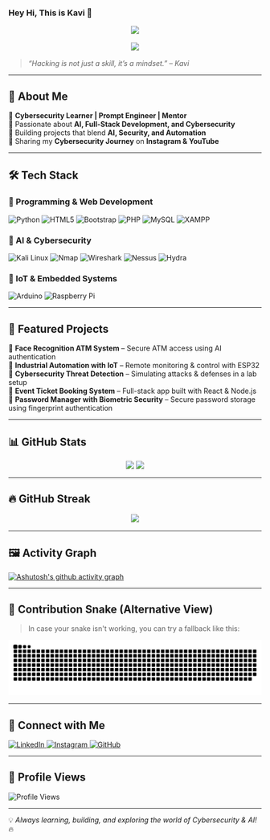 ### Hey Hi, This is Kavi 👋

<p align="center">
  <img src="https://media.giphy.com/media/v1.Y2lkPTc5MGI3NjExNG9keXRzbDd6NDRmNGI1dHhyZm93djQxcDJzMWNqbmM4d2Q1cjhlYiZlcD12MV9naWZzX3NlYXJjaCZjdD1n/RDZo7znAdn2u7sAcWH/giphy.gif" width="400" />
</p>

<p align="center">
  <img src="https://readme-typing-svg.demolab.com?font=Fira+Code&duration=3000&pause=1000&color=00F79A&center=true&vCenter=true&width=435&lines=Keep+Building;Keep+Breaking+and+Learning;Cybersecurity+is+My+Playground" />
</p>

> *“Hacking is not just a skill, it’s a mindset.” – Kavi*

---

## 🧠 About Me
🔹 **Cybersecurity Learner | Prompt Engineer | Mentor**  
🔹 Passionate about **AI, Full-Stack Development, and Cybersecurity**  
🔹 Building projects that blend **AI, Security, and Automation**  
🔹 Sharing my **Cybersecurity Journey** on **Instagram & YouTube**

---

## 🛠️ Tech Stack

### 🔹 Programming & Web Development
<p align="left">
  <img src="https://img.icons8.com/fluency/48/python.png" title="Python"/>
  <img src="https://img.icons8.com/color/48/html-5--v1.png" title="HTML5"/>
  <img src="https://img.icons8.com/color/48/bootstrap--v2.png" title="Bootstrap"/>
  <img src="https://img.icons8.com/external-flaticons-lineal-color-flat-icons/64/external-php-web-development-flaticons-lineal-color-flat-icons-2.png" title="PHP"/>
  <img src="https://img.icons8.com/color/48/mysql-logo.png" title="MySQL"/>
  <img src="https://img.icons8.com/color/48/xampp.png" title="XAMPP"/>
</p>

### 🔹 AI & Cybersecurity
<p align="left">
  <img src="https://img.icons8.com/plasticine/100/kali-linux.png" title="Kali Linux"/>
  <img src="https://img.icons8.com/color/48/nmap.png" title="Nmap"/>
  <img src="https://img.icons8.com/nolan/64/wireshark--v1.png" title="Wireshark"/>
  <img src="https://img.icons8.com/nolan/64/cyber-security.png" title="Nessus"/>
  <img src="https://img.icons8.com/external-flaticons-flat-flat-icons/64/external-hydra-ancient-greek-mythology-monsters-and-creatures-flaticons-flat-flat-icons.png" title="Hydra"/>
</p>

### 🔹 IoT & Embedded Systems
<p align="left">
  <img src="https://img.icons8.com/fluency/48/arduino.png" title="Arduino"/>
  <img src="https://img.icons8.com/color/48/raspberry-pi.png" title="Raspberry Pi"/>
</p>

---

## 🌟 Featured Projects

🔹 **Face Recognition ATM System** – Secure ATM access using AI authentication  
🔹 **Industrial Automation with IoT** – Remote monitoring & control with ESP32  
🔹 **Cybersecurity Threat Detection** – Simulating attacks & defenses in a lab setup  
🔹 **Event Ticket Booking System** – Full-stack app built with React & Node.js  
🔹 **Password Manager with Biometric Security** – Secure password storage using fingerprint authentication  

---

## 📊 GitHub Stats

<p align="center">
  <img src="https://github-readme-stats.vercel.app/api?username=mr-bala-kavi&show_icons=true&theme=tokyonight&hide_border=true" />
  <img src="https://github-readme-stats.vercel.app/api/top-langs/?username=mr-bala-kavi&layout=compact&theme=tokyonight&hide_border=true" />
</p>

---

## 🔥 GitHub Streak

<p align="center">
  <img src="https://github-readme-streak-stats.herokuapp.com?user=mr-bala-kavi&theme=tokyonight&hide_border=true" />
</p>

---

## 🖼️ Activity Graph

[![Ashutosh's github activity graph](https://github-readme-activity-graph.vercel.app/graph?username=mr-bala-kavi&bg_color=050505&color=43e137&line=26d929&point=05acff&area=true&hide_border=true)](https://github.com/ashutosh00710/github-readme-activity-graph)

---

## 🐍 Contribution Snake (Alternative View)

> In case your snake isn't working, you can try a fallback like this:

![Alt Snake](https://raw.githubusercontent.com/platane/snk/output/github-contribution-grid-snake.svg)

---

## 📢 Connect with Me

<p align="left">
  <a href="https://www.linkedin.com/in/balakavi">
    <img src="https://img.icons8.com/color/48/linkedin.png" title="LinkedIn"/>
  </a>
  <a href="https://www.instagram.com/kavi.s_network/">
    <img src="https://img.icons8.com/3d-fluency/94/instagram-logo.png" title="Instagram"/>
  </a>
  <a href="https://github.com/mr-bala-kavi">
    <img src="https://img.icons8.com/3d-fluency/94/github-logo.png" title="GitHub"/>
  </a>
</p>

---

## 👀 Profile Views

![Profile Views](https://komarev.com/ghpvc/?username=mr-bala-kavi&color=0e75b6&style=flat-square)

---

💡 *Always learning, building, and exploring the world of Cybersecurity & AI!* 🔥
